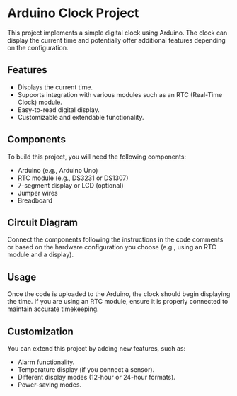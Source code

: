 
# Arduino Clock Project

This project implements a simple digital clock using Arduino. The clock can display the current time and potentially offer additional features depending on the configuration.

## Features

- Displays the current time.
- Supports integration with various modules such as an RTC (Real-Time Clock) module.
- Easy-to-read digital display.
- Customizable and extendable functionality.

## Components

To build this project, you will need the following components:

- Arduino (e.g., Arduino Uno)
- RTC module (e.g., DS3231 or DS1307)
- 7-segment display or LCD (optional)
- Jumper wires
- Breadboard

## Circuit Diagram

Connect the components following the instructions in the code comments or based on the hardware configuration you choose (e.g., using an RTC module and a display).

## Usage

Once the code is uploaded to the Arduino, the clock should begin displaying the time. If you are using an RTC module, ensure it is properly connected to maintain accurate timekeeping.

## Customization

You can extend this project by adding new features, such as:

- Alarm functionality.
- Temperature display (if you connect a sensor).
- Different display modes (12-hour or 24-hour formats).
- Power-saving modes.

